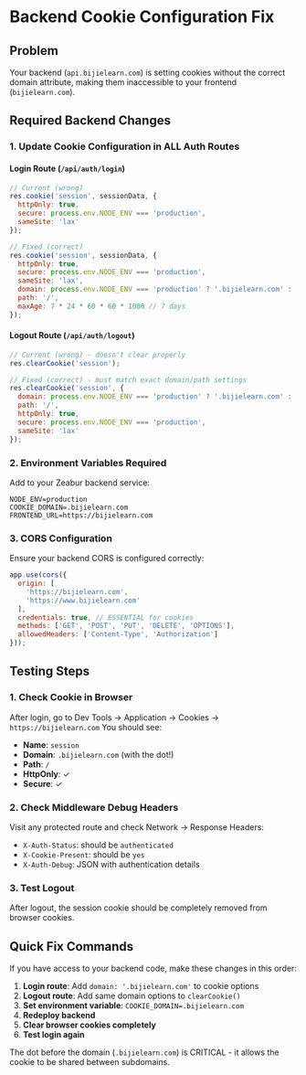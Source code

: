 # Backend Cookie Configuration Fix

## Problem
Your backend (`api.bijielearn.com`) is setting cookies without the correct domain attribute, making them inaccessible to your frontend (`bijielearn.com`).

## Required Backend Changes

### 1. Update Cookie Configuration in ALL Auth Routes

#### Login Route (`/api/auth/login`)
```javascript
// Current (wrong)
res.cookie('session', sessionData, {
  httpOnly: true,
  secure: process.env.NODE_ENV === 'production',
  sameSite: 'lax'
});

// Fixed (correct)
res.cookie('session', sessionData, {
  httpOnly: true,
  secure: process.env.NODE_ENV === 'production',
  sameSite: 'lax',
  domain: process.env.NODE_ENV === 'production' ? '.bijielearn.com' : 'localhost', // KEY FIX
  path: '/',
  maxAge: 7 * 24 * 60 * 60 * 1000 // 7 days
});
```

#### Logout Route (`/api/auth/logout`)
```javascript
// Current (wrong) - doesn't clear properly
res.clearCookie('session');

// Fixed (correct) - must match exact domain/path settings
res.clearCookie('session', {
  domain: process.env.NODE_ENV === 'production' ? '.bijielearn.com' : 'localhost',
  path: '/',
  httpOnly: true,
  secure: process.env.NODE_ENV === 'production',
  sameSite: 'lax'
});
```

### 2. Environment Variables Required
Add to your Zeabur backend service:

```env
NODE_ENV=production
COOKIE_DOMAIN=.bijielearn.com
FRONTEND_URL=https://bijielearn.com
```

### 3. CORS Configuration
Ensure your backend CORS is configured correctly:

```javascript
app.use(cors({
  origin: [
    'https://bijielearn.com',
    'https://www.bijielearn.com'
  ],
  credentials: true, // ESSENTIAL for cookies
  methods: ['GET', 'POST', 'PUT', 'DELETE', 'OPTIONS'],
  allowedHeaders: ['Content-Type', 'Authorization']
}));
```

## Testing Steps

### 1. Check Cookie in Browser
After login, go to Dev Tools → Application → Cookies → `https://bijielearn.com`
You should see:
- **Name**: `session`
- **Domain**: `.bijielearn.com` (with the dot!)
- **Path**: `/`
- **HttpOnly**: ✓
- **Secure**: ✓

### 2. Check Middleware Debug Headers
Visit any protected route and check Network → Response Headers:
- `X-Auth-Status`: should be `authenticated`
- `X-Cookie-Present`: should be `yes`
- `X-Auth-Debug`: JSON with authentication details

### 3. Test Logout
After logout, the session cookie should be completely removed from browser cookies.

## Quick Fix Commands

If you have access to your backend code, make these changes in this order:

1. **Login route**: Add `domain: '.bijielearn.com'` to cookie options
2. **Logout route**: Add same domain options to `clearCookie()`
3. **Set environment variable**: `COOKIE_DOMAIN=.bijielearn.com`
4. **Redeploy backend**
5. **Clear browser cookies completely**
6. **Test login again**

The dot before the domain (`.bijielearn.com`) is CRITICAL - it allows the cookie to be shared between subdomains.